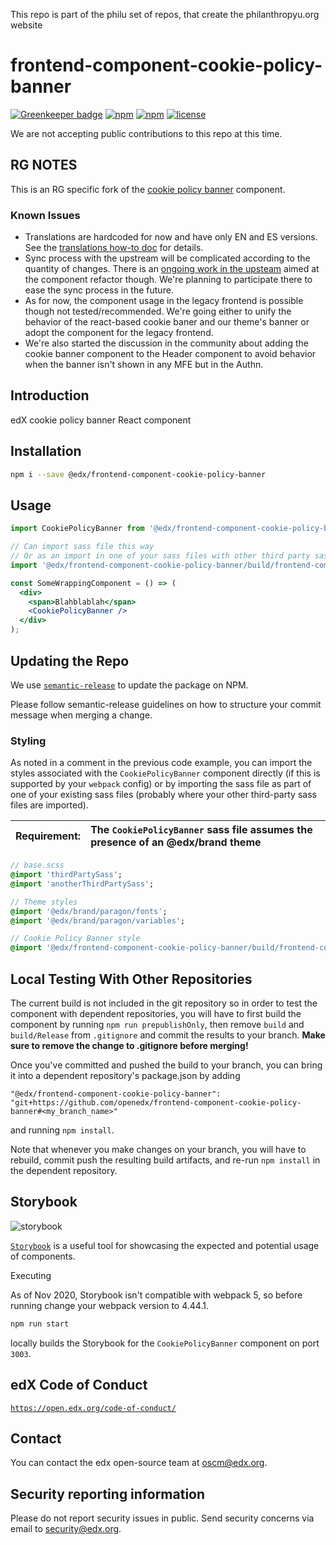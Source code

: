 This repo is part of the philu set of repos, that create the philanthropyu.org website

# frontend-component-cookie-policy-banner

[![Greenkeeper badge](https://badges.greenkeeper.io/edx/frontend-component-cookie-policy-banner.svg)](https://greenkeeper.io/)
[![npm](https://img.shields.io/npm/v/@edx/frontend-component-cookie-policy-banner.svg)](https://www.npmjs.com/package/@edx/frontend-component-cookie-policy-banner)
[![npm](https://img.shields.io/npm/dt/@edx/frontend-component-cookie-policy-banner.svg)](https://www.npmjs.com/package/@edx/frontend-component-cookie-policy-banner)
[![license](https://img.shields.io/npm/l/@edx/frontend-component-cookie-policy-banner.svg)](https://github.com/openedx/frontend-component-cookie-policy-banner.svg/blob/master/LICENSE)

We are not accepting public contributions to this repo at this time.

## RG NOTES

This is an RG specific fork of the [cookie policy banner](https://github.com/openedx/frontend-component-cookie-policy-banner) component.

### Known Issues

- Translations are hardcoded for now and have only EN and ES versions. See the [translations how-to doc](https://raccoongang.atlassian.net/wiki/spaces/PROD/pages/3758555186/How-to+Translations) for details.
- Sync process with the upstream will be complicated according to the quantity of changes. There is an [ongoing work in the upsteam](https://github.com/openedx/wg-frontend/issues/159) aimed at the component refactor though. We're planning to participate there to ease the sync process in the future.
- As for now, the component usage in the legacy frontend is possible though not tested/recommended. We're going either to unify the behavior of the react-based cookie baner and our theme's banner or adopt the component for the legacy frontend.
- We're also started the discussion in the community about adding the cookie banner component to the Header component to avoid behavior when the banner isn't shown in any MFE but in the Authn.

## Introduction

edX cookie policy banner React component

## Installation

```bash
npm i --save @edx/frontend-component-cookie-policy-banner
```

## Usage

```jsx
import CookiePolicyBanner from '@edx/frontend-component-cookie-policy-banner';

// Can import sass file this way
// Or as an import in one of your sass files with other third party sass files
import '@edx/frontend-component-cookie-policy-banner/build/frontend-component-cookie-policy-banner.scss';

const SomeWrappingComponent = () => (
  <div>
    <span>Blahblablah</span>
    <CookiePolicyBanner />
  </div>
);
```

## Updating the Repo

We use [`semantic-release`](https://github.com/semantic-release/semantic-release) to update the package on NPM.

Please follow semantic-release guidelines on how to structure your commit message when merging a change.

### Styling

As noted in a comment in the previous code example, you can import the styles associated with the `CookiePolicyBanner` component directly (if this is supported by your `webpack` config) or by importing the sass file as part of one of your existing sass files (probably where your other third-party sass files are imported).


Requirement: | The `CookiePolicyBanner` sass file assumes the presence of an @edx/brand theme
:---: | :---

```sass
// base.scss
@import 'thirdPartySass';
@import 'anotherThirdPartySass';

// Theme styles
@import '@edx/brand/paragon/fonts';
@import '@edx/brand/paragon/variables';

// Cookie Policy Banner style
@import '@edx/frontend-component-cookie-policy-banner/build/frontend-component-cookie-policy-banner';
```
## Local Testing With Other Repositories
The current build is not included in the git repository so in order to test the component with dependent repositories, you will have to first build the component by running `npm run prepublishOnly`, then remove `build` and `build/Release` from `.gitignore` and commit the results to your branch. **Make sure to remove the change to .gitignore before merging!**

Once you've committed and pushed the build to your branch, you can bring it into a dependent repository's package.json by adding
```
"@edx/frontend-component-cookie-policy-banner": "git+https://github.com/openedx/frontend-component-cookie-policy-banner#<my_branch_name>"
```
and running `npm install`.

Note that whenever you make changes on your branch, you will have to rebuild, commit push the resulting build artifacts, and re-run `npm install` in the dependent repository.

## Storybook

![storybook](https://imgur.com/mZct2v5.png)

[`Storybook`](https://github.com/storybooks/storybook) is a useful tool for showcasing the expected and potential usage of components.

Executing

As of Nov 2020, Storybook isn't compatible with webpack 5, so before running change your webpack version to 4.44.1.

```bash
npm run start
```

locally builds the Storybook for the `CookiePolicyBanner` component on port `3003`.

## edX Code of Conduct
[`https://open.edx.org/code-of-conduct/`](https://open.edx.org/code-of-conduct/)

## Contact
You can contact the edx open-source team at oscm@edx.org.

## Security reporting information
Please do not report security issues in public. Send security concerns via email to security@edx.org.

